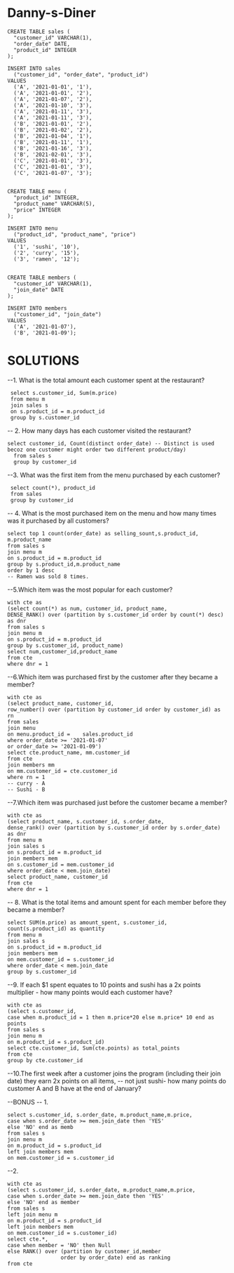 # Danny-s-Diner
```
CREATE TABLE sales (
  "customer_id" VARCHAR(1),
  "order_date" DATE,
  "product_id" INTEGER
);

INSERT INTO sales
  ("customer_id", "order_date", "product_id")
VALUES
  ('A', '2021-01-01', '1'),
  ('A', '2021-01-01', '2'),
  ('A', '2021-01-07', '2'),
  ('A', '2021-01-10', '3'),
  ('A', '2021-01-11', '3'),
  ('A', '2021-01-11', '3'),
  ('B', '2021-01-01', '2'),
  ('B', '2021-01-02', '2'),
  ('B', '2021-01-04', '1'),
  ('B', '2021-01-11', '1'),
  ('B', '2021-01-16', '3'),
  ('B', '2021-02-01', '3'),
  ('C', '2021-01-01', '3'),
  ('C', '2021-01-01', '3'),
  ('C', '2021-01-07', '3');
 

CREATE TABLE menu (
  "product_id" INTEGER,
  "product_name" VARCHAR(5),
  "price" INTEGER
);

INSERT INTO menu
  ("product_id", "product_name", "price")
VALUES
  ('1', 'sushi', '10'),
  ('2', 'curry', '15'),
  ('3', 'ramen', '12');
  

CREATE TABLE members (
  "customer_id" VARCHAR(1),
  "join_date" DATE
);

INSERT INTO members
  ("customer_id", "join_date")
VALUES
  ('A', '2021-01-07'),
  ('B', '2021-01-09');
```
  
# SOLUTIONS
  
--1. What is the total amount each customer spent at the restaurant?
 ```
  select s.customer_id, Sum(m.price)
  from menu m
  join sales s
  on s.product_id = m.product_id
  group by s.customer_id
```
  -- 2. How many days has each customer visited the restaurant?
```
select customer_id, Count(distinct order_date) -- Distinct is used becoz one customer might order two different product/day)
  from sales s
  group by customer_id
```

  --3. What was the first item from the menu purchased by each customer?
 ```
  select count(*), product_id
  from sales
  group by customer_id
 ```
 -- 4. What is the most purchased item on the menu and how many times was it purchased by all customers?
  ```
  select top 1 count(order_date) as selling_sount,s.product_id, m.product_name
  from sales s
  join menu m
  on s.product_id = m.product_id
  group by s.product_id,m.product_name
  order by 1 desc
 -- Ramen was sold 8 times.
```
 --5.Which item was the most popular for each customer?
```
with cte as
(select count(*) as num, customer_id, product_name,
DENSE_RANK() over (partition by s.customer_id order by count(*) desc) as dnr
from sales s
join menu m
on s.product_id = m.product_id
group by s.customer_id, product_name)
select num,customer_id,product_name
from cte 
where dnr = 1
```

--6.Which item was purchased first by the customer after they became a member?
```
with cte as
(select product_name, customer_id,
row_number() over (partition by customer_id order by customer_id) as rn
from sales
join menu 
on menu.product_id =	sales.product_id
where order_date >= '2021-01-07'
or order_date >= '2021-01-09')
select cte.product_name, mm.customer_id
from cte
join members mm
on mm.customer_id = cte.customer_id
where rn = 1
-- curry - A 
-- Sushi - B
```

--7.Which item was purchased just before the customer became a member?

```
with cte as
(select product_name, s.customer_id, s.order_date,
dense_rank() over (partition by s.customer_id order by s.order_date) as dnr
from menu m
join sales s
on s.product_id = m.product_id
join members mem
on s.customer_id = mem.customer_id
where order_date < mem.join_date)
select product_name, customer_id
from cte
where dnr = 1
```
-- 8. What is the total items and amount spent for each member before they became a member?
```
select SUM(m.price) as amount_spent, s.customer_id, count(s.product_id) as quantity
from menu m
join sales s
on s.product_id = m.product_id
join members mem
on mem.customer_id = s.customer_id
where order_date < mem.join_date
group by s.customer_id
```
--9. If each $1 spent equates to 10 points and sushi has a 2x points multiplier - how many points would each customer have?
```
with cte as
(select s.customer_id, 
case when m.product_id = 1 then m.price*20 else m.price* 10 end as points 
from sales s
join menu m
on m.product_id = s.product_id)
select cte.customer_id, Sum(cte.points) as total_points
from cte
group by cte.customer_id
```
--10.The first week after a customer joins the program (including their join date) they earn 2x points on all items, 
-- not just sushi- how many points do customer A and B have at the end of January?


--BONUS
-- 1.
```
select s.customer_id, s.order_date, m.product_name,m.price,
case when s.order_date >= mem.join_date then 'YES'
else 'NO' end as memb
from sales s
join menu m
on m.product_id = s.product_id
left join members mem
on mem.customer_id = s.customer_id
```
--2.
```
with cte as
(select s.customer_id, s.order_date, m.product_name,m.price,
case when s.order_date >= mem.join_date then 'YES'
else 'NO' end as member
from sales s
left join menu m
on m.product_id = s.product_id
left join members mem
on mem.customer_id = s.customer_id)
select cte.*,
case when member = 'NO' then Null
else RANK() over (partition by customer_id,member
                 order by order_date) end as ranking
from cte 
```
